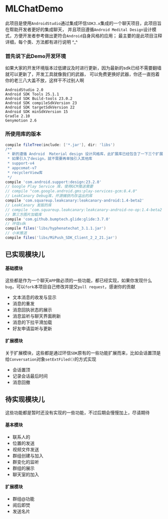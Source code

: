 MLChatDemo
================
此项目是使用`AndroidStudio`通过集成环信`SDK3.x`集成的一个聊天项目，此项目旨在帮助开发者更好的集成聊天，
并且项目遵循`Android Medital Design`设计模式，方便开发者参考做出更符合`Android`自身风格的应用；
最主要的是此项目注释详细，每个类、方法都有进行说明 ^_^

### 首先说下此Demo开发环境
如果大家的开发环境版本过低建议及时进行更新，因为最新的sdk已经不需要翻墙就可以更新了，开发工具就像我们的武器，
可以免费更换好武器，你还一直抱着你的老三八大盖不放，这样干不过别人啊

    AndroidStudio 2.0
    Android SDK Tools 25.1.1
    Android SDK Build-tools 23.0.2
    Android SDK compileSdkVersion 23
    Android SDK targetSdkVersion 22
    Android SDK minSdkVersion 15
    Gradle 2.10
    Genymotion 2.6
    
### 所使用库的版本
```gradle
compile fileTree(include: ['*.jar'], dir: 'libs')
/**
 * 新的遵循 Android  Material design 设计风格库，此扩展库已经包含了一下三个扩展库，
 * 如果引入了design，就不需要再单独引入其他库
 * support-v4
 * appcomat-v7
 * recyclerView库
 */
compile 'com.android.support:design:23.2.0'
// Google Play Service 库，使用GCM推送需要
// compile "com.google.android.gms:play-services-gcm:8.4.0"
// LeakCanary Debug库，开源捕获内存溢出的库
compile 'com.squareup.leakcanary:leakcanary-android:1.4-beta2'
// LeakCanary 发版的库
// compile 'com.squareup.leakcanary:leakcanary-android-no-op:1.4-beta2'
// 第三方图片加载库
compile 'com.github.bumptech.glide:glide:3.7.0'
// 环信sdk
compile files('libs/hyphenatechat_3.1.1.jar')
// 小米推送
compile files('libs/MiPush_SDK_Client_2_2_21.jar')  
```

已实现模块儿
-----------------
#### 基础模块

这些都是作为一个聊天`APP`做必须的一些功能，都已经实现，如果你发现什么`bug`，可以`fork`本项目自己修改并提交`pull request`，感谢你的贡献

- 文本消息的收发与显示
- 消息的重发
- 消息回执状态的展示
- 消息监听与聊天界面刷新
- 消息的下拉平滑加载
- 好友申请监听与更新

#### 扩展模块

关于扩展模块，这些都是通过环信`SDK`原有的一些功能扩展而来，比如会话置顶是给`Conversation`对象`setExtFiled()`的方式实现

- 会话置顶
- 记录会话最后时间
- 消息回撤

待实现模块儿
------
这些功能都是暂时还没有实现的一些功能，不过后期会慢慢加上，尽请期待
#### 基本模块
- 联系人的
- 位置的发送
- 视频文件发送
- 群组创建与加入
- 群变化的监听
- 群组的展示
- 聊天室的加入

#### 扩展模块
- 群组@功能
- 阅后即焚
- 发送名片



